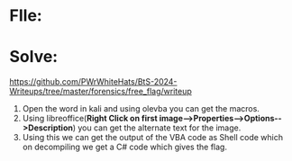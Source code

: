 # FIle: 

# Solve: 
https://github.com/PWrWhiteHats/BtS-2024-Writeups/tree/master/forensics/free_flag/writeup
  
1) Open the word in kali and using olevba you can get the macros.
2) Using libreoffice(**Right Click on first image-->Properties-->Options-->Description**) you can get the alternate text for the image.
3) Using this we can get the output of the VBA code as Shell code which on decompiling we get a C# code which gives the flag.
